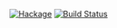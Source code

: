 [![Hackage](https://img.shields.io/hackage/v/GLURaw.svg)](https://hackage.haskell.org/package/GLURaw) [![Build Status](https://travis-ci.org/haskell-opengl/GLURaw.png?branch=master)](https://travis-ci.org/haskell-opengl/GLURaw)
